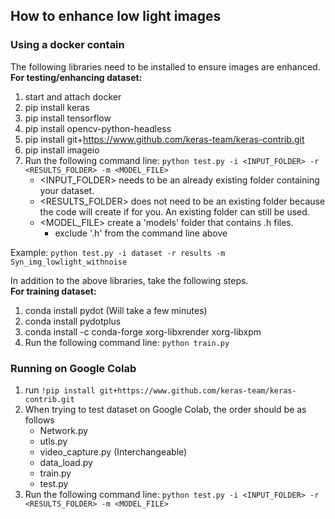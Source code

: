 ## How to enhance low light images
### Using a docker contain
The following libraries need to be installed to ensure images are enhanced.<br>
**For testing/enhancing dataset:**
1. start and attach docker
2. pip install keras
3. pip install tensorflow
4. pip install opencv-python-headless
5. pip install git+https://www.github.com/keras-team/keras-contrib.git
6. pip install imageio
7. Run the following command line: `python test.py -i <INPUT_FOLDER> -r <RESULTS_FOLDER> -m <MODEL_FILE>`
    - <INPUT_FOLDER> needs to be an already existing folder containing your dataset.
    - <RESULTS_FOLDER> does not need to be an existing folder because the code will create if for you. An existing folder can still be used.
    - <MODEL_FILE>  create a 'models' folder that contains .h files.
        - exclude '.h' from the command line above

Example: `python test.py -i dataset -r results -m Syn_img_lowlight_withnoise`<br>

In addition to the above libraries, take the following steps.<br>
**For training dataset:**
1. conda install pydot (Will take a few minutes)
2. conda install pydotplus
3. conda install -c conda-forge xorg-libxrender xorg-libxpm
4. Run the following command line: `python train.py`

### Running on Google Colab
1. run `!pip install git+https://www.github.com/keras-team/keras-contrib.git`
2. When trying to test dataset on Google Colab, the order should be as follows
    - Network.py
    - utls.py
    - video_capture.py (Interchangeable)
    - data_load.py
    - train.py
    - test.py
3. Run the following command line: `python test.py -i <INPUT_FOLDER> -r <RESULTS_FOLDER> -m <MODEL_FILE>` <br>
    
